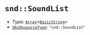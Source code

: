# `snd::SoundList`

- Type: [`Array`](../base.md#array-structure)<[`BasicString`](../base.md#basicstring-structure)>
- [`UbiResourceType`](./index.md#ubiresourcetype-string): `"snd::SoundList"`
